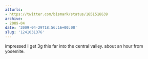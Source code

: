 ```yaml
---
alturls:
- https://twitter.com/bismark/status/1651518639
archive:
- 2009-04
date: '2009-04-29T18:56:16+00:00'
slug: '1241031376'
---
```


impressed I get 3g this far into the central valley. about an hour from yosemite.

